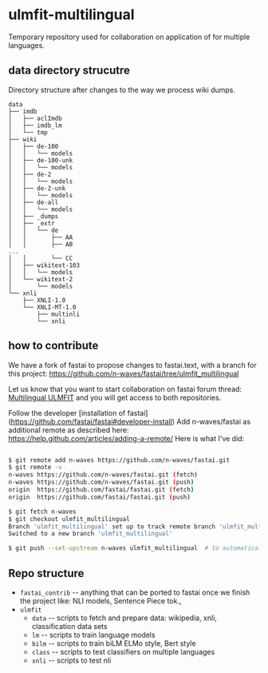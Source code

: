 # ulmfit-multilingual
Temporary repository used for collaboration on application of for multiple languages.

## data directory strucutre

Directory structure after changes to the way we process wiki dumps.
```
data
├── imdb
│   ├── aclImdb
│   ├── imdb_lm
│   └── tmp
├── wiki
│   ├── de-100
│   │   └── models
│   ├── de-100-unk
│   │   └── models
│   ├── de-2
│   │   └── models
│   ├── de-2-unk
│   │   └── models
│   ├── de-all
│   │   └── models
│   ├── _dumps
│   ├── _extr
│   │   └── de
│   │       ├── AA
│   │       ├── AB
...
│   │       └── CC
│   ├── wikitext-103
│   │   └── models
│   └── wikitext-2
│       └── models
└── xnli
    ├── XNLI-1.0
    └── XNLI-MT-1.0
        ├── multinli
        └── xnli
```

## how to contribute
We have a fork of fastai to propose changes to fastai.text, with a branch for this project:
 https://github.com/n-waves/fastai/tree/ulmfit_multilingual  

Let us know that you want to start collaboration on fastai forum thread: [Multilingual ULMFIT](https://forums.fast.ai/t/multilingual-ulmfit/28117)
and you will get access to both repositories.

Follow the developer [installation of fastai] (https://github.com/fastai/fastai#developer-install)
Add n-waves/fastai as additional remote as described here: https://help.github.com/articles/adding-a-remote/
Here is what I've did:
```bash

$ git remote add n-waves https://github.com/n-waves/fastai.git
$ git remote -v 
n-waves	https://github.com/n-waves/fastai.git (fetch)
n-waves	https://github.com/n-waves/fastai.git (push)
origin	https://github.com/fastai/fastai.git (fetch)
origin	https://github.com/fastai/fastai.git (push)

$ git fetch n-waves
$ git checkout ulmfit_multilingual
Branch 'ulmfit_multilingual' set up to track remote branch 'ulmfit_multilingual' from 'n-waves'.
Switched to a new branch 'ulmfit_multilingual'

$ git push --set-upstream n-waves ulmfit_multilingual  # to automatically push ulmfit_multilingual branch to the n-waves repo
```

## Repo structure

- `fastai_contrib`  -- anything that can be ported to fastai once we finish the project like:  NLI models, Sentence Piece tok.,
- `ulmfit`  
    - `data`  -- scripts to fetch and prepare data: wikipedia, xnli, classification data sets  
    - `lm` -- scripts to train language models
    - `bilm` -- scripts to train biLM ELMo style, Bert style
    - `class`  -- scripts to test classifiers on multiple languages
    - `xnli` -- scripts to test nli 
